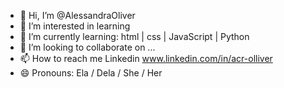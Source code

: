 - 👋 Hi, I’m @AlessandraOliver
- 👀 I’m interested in learning
- 🌱 I’m currently learning:  html | css | JavaScript | Python 
- 💞️ I’m looking to collaborate on ...
- 📫 How to reach me Linkedin www.linkedin.com/in/acr-olliver
- 😄 Pronouns: Ela / Dela / She / Her


<!---
AlessandraOliver/AlessandraOliver is a ✨ special ✨ repository because its `README.md` (this file) appears on your GitHub profile.
You can click the Preview link to take a look at your changes.
--->
